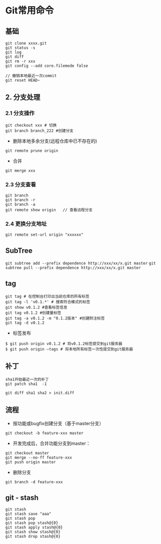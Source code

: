 # Git常用命令


## 基础

```
git clone xxxx.git
git status -s
git log
git diff
git rm -r xxx
git config --add core.filemode false   

// 撤销本地最近一次commit
git reset HEAD~
```

## 2. 分支处理

### 2.1 分支操作

```
git checkout xxx # 切换
git branch branch_222 #创建分支
```

- 删除本地多余分支(远程仓库中已不存在的)
```
git remote prune origin
```

- 合并
```
git merge xxx
```

### 2.3 分支查看

```
git branch
git branch -r
git branch -a
git remote show origin   // 查看远程分支
```
### 2.4 更换分支地址
```
git remote set-url origin "xxxxxx"
```

## SubTree


``git subtree add --prefix dependence http://xxx/xx/x.git master``
``git subtree pull --prefix dependence http://xxx/xx/x.git master``


## tag

```
git tag # 在控制台打印出当前仓库的所有标签
git tag -l 'v0.1.*' # 搜索符合模式的标签
git show v0.1.2 #查看标签信息
git tag v0.1.2 #创建量标签
git tag -a v0.1.2 -m "0.1.2版本" #创建附注标签
git tag -d v0.1.2
```

- 标签发布

```
$ git push origin v0.1.2 # 将v0.1.2标签提交到git服务器
$ git push origin –tags # 将本地所有标签一次性提交到git服务器
```

## 补丁

```
sha1开始最近一次的补丁
git patch sha1  -1
```

```
git diff sha1 sha2 > init.diff
```


## 流程


- 按功能或bugfix创建分支（基于master分支）
```
git checkout -b feature-xxx master
```

- 开发完成后，合并功能分支到master：
```
git checkout master
git merge --no-ff feature-xxx
git push origin master
```
- 删除分支
```
git branch -d feature-xxx
```

## git - stash

```
git stash 
git stash save "aaa"
git stash pop
git stash pop stash@{0}
git stash apply stash@{0}
git stash show stash@{0}
git stash drop stash@{0}
```

